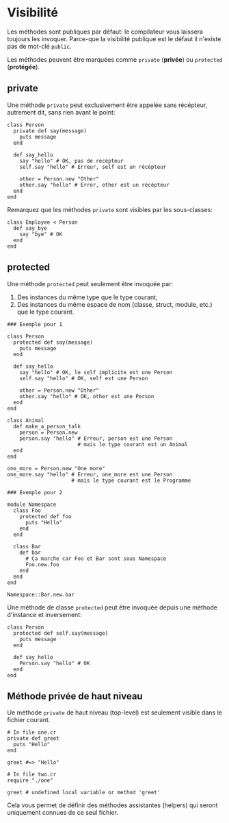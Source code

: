 # Visibilité

Les méthodes sont publiques par défaut: le compilateur vous laissera toujours les invoquer.
Parce-que la visibilité publique est le défaut il n'existe pas de mot-clé `public`.

Les méthodes peuvent être marquées comme `private` (**privée**) ou `protected` (**protégée**).

## private

Une méthode `private` peut exclusivement être appelée sans récépteur, autrement dit, sans rien avant le point:

```crystal
class Person
  private def say(message)
    puts message
  end

  def say_hello
    say "hello" # OK, pas de récépteur
    self.say "hello" # Erreur, self est un récépteur

    other = Person.new "Other"
    other.say "hello" # Error, other est un récépteur
  end
end
```

Remarquez que les méthodes `private` sont visibles par les sous-classes:

```crystal
class Employee < Person
  def say_bye
    say "bye" # OK
  end
end
```

## protected

Une méthode `protected` peut seulement être invoquée par:

1. Des instances du même type que le type courant,
2. Des instances du même espace de nom (classe, struct, module, etc.) que le type courant.

```crystal
### Exemple pour 1

class Person
  protected def say(message)
    puts message
  end

  def say_hello
    say "hello" # OK, le self implicite est une Person
    self.say "hello" # OK, self est une Person

    other = Person.new "Other"
    other.say "hello" # OK, other est une Person
  end
end

class Animal
  def make_a_person_talk
    person = Person.new
    person.say "hello" # Erreur, person est une Person
                       # mais le type courant est un Animal
  end
end

one_more = Person.new "One more"
one_more.say "hello" # Erreur, one_more est une Person
                     # mais le type courant est le Programme

### Exemple pour 2

module Namespace
  class Foo
    protected def foo
      puts "Hello"
    end
  end

  class Bar
    def bar
      # Ça marche car Foo et Bar sont sous Namespace
      Foo.new.foo
    end
  end
end

Namespace::Bar.new.bar
```

Une méthode de classe `protected` peut être invoquée depuis une méthode d'instance et inversement:

```crystal
class Person
  protected def self.say(message)
    puts message
  end

  def say_hello
    Person.say "hello" # OK
  end
end
```

## Méthode privée de haut niveau

Ue méthode `private` de haut niveau (top-level) est seulement visible dans le fichier courant.

```crystal
# In file one.cr
private def greet
  puts "Hello"
end

greet #=> "Hello"

# In file two.cr
require "./one"

greet # undefined local variable or method 'greet'
```

Cela vous permet de définir des méthodes assistantes (helpers) qui seront uniquement connues de ce seul fichier.

